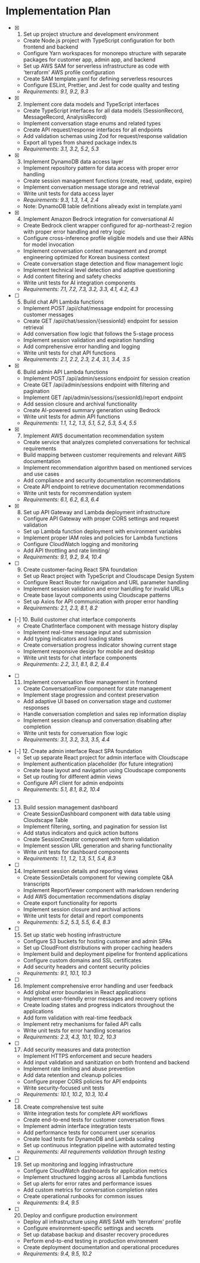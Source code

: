 # Implementation Plan

- [x] 1. Set up project structure and development environment
  - Create Node.js project with TypeScript configuration for both frontend and backend
  - Configure Yarn workspaces for monorepo structure with separate packages for customer app, admin app, and backend
  - Set up AWS SAM for serverless infrastructure as code with 'terraform' AWS profile configuration
  - Create SAM template.yaml for defining serverless resources
  - Configure ESLint, Prettier, and Jest for code quality and testing
  - _Requirements: 9.1, 9.2, 9.3_

- [x] 2. Implement core data models and TypeScript interfaces
  - Create TypeScript interfaces for all data models (SessionRecord, MessageRecord, AnalysisRecord)
  - Implement conversation stage enums and related types
  - Create API request/response interfaces for all endpoints
  - Add validation schemas using Zod for request/response validation
  - Export all types from shared package index.ts
  - _Requirements: 3.1, 3.2, 5.2, 5.3_

- [x] 3. Implement DynamoDB data access layer
  - Implement repository pattern for data access with proper error handling
  - Create session management functions (create, read, update, expire)
  - Implement conversation message storage and retrieval
  - Write unit tests for data access layer
  - _Requirements: 9.3, 1.3, 1.4, 2.4_
  - Note: DynamoDB table definitions already exist in template.yaml

- [x] 4. Implement Amazon Bedrock integration for conversational AI
  - Create Bedrock client wrapper configured for ap-northeast-2 region with proper error handling and retry logic
  - Configure cross-inference profile eligible models and use their ARNs for model invocation
  - Implement conversation context management and prompt engineering optimized for Korean business context
  - Create conversation stage detection and flow management logic
  - Implement technical level detection and adaptive questioning
  - Add content filtering and safety checks
  - Write unit tests for AI integration components
  - _Requirements: 7.1, 7.2, 7.3, 3.2, 3.3, 4.1, 4.2, 4.3_

- [ ] 5. Build chat API Lambda functions
  - Implement POST /api/chat/message endpoint for processing customer messages
  - Create GET /api/chat/session/{sessionId} endpoint for session retrieval
  - Add conversation flow logic that follows the 5-stage process
  - Implement session validation and expiration handling
  - Add comprehensive error handling and logging
  - Write unit tests for chat API functions
  - _Requirements: 2.1, 2.2, 2.3, 2.4, 3.1, 3.4, 3.5_

- [x] 6. Build admin API Lambda functions
  - Implement POST /api/admin/sessions endpoint for session creation
  - Create GET /api/admin/sessions endpoint with filtering and pagination
  - Implement GET /api/admin/sessions/{sessionId}/report endpoint
  - Add session closure and archival functionality
  - Create AI-powered summary generation using Bedrock
  - Write unit tests for admin API functions
  - _Requirements: 1.1, 1.2, 1.3, 5.1, 5.2, 5.3, 5.4, 5.5_

- [x] 7. Implement AWS documentation recommendation system
  - Create service that analyzes completed conversations for technical requirements
  - Build mapping between customer requirements and relevant AWS documentation
  - Implement recommendation algorithm based on mentioned services and use cases
  - Add compliance and security documentation recommendations
  - Create API endpoint to retrieve documentation recommendations
  - Write unit tests for recommendation system
  - _Requirements: 6.1, 6.2, 6.3, 6.4_

- [x] 8. Set up API Gateway and Lambda deployment infrastructure
  - Configure API Gateway with proper CORS settings and request validation
  - Set up Lambda function deployment with environment variables
  - Implement proper IAM roles and policies for Lambda functions
  - Configure CloudWatch logging and monitoring
  - Add API throttling and rate limiting/
  - _Requirements: 9.1, 9.2, 9.4, 10.4_

- [ ] 9. Create customer-facing React SPA foundation
  - Set up React project with TypeScript and Cloudscape Design System
  - Configure React Router for navigation and URL parameter handling
  - Implement session validation and error han\dling for invalid URLs
  - Create base layout components using Cloudscape patterns
  - Set up Axios for API communication with proper error handling
  - _Requirements: 2.1, 2.3, 8.1, 8.2_

- [-] 10. Build customer chat interface components
  - Create ChatInterface component with message history display
  - Implement real-time message input and submission
  - Add typing indicators and loading states
  - Create conversation progress indicator showing current stage
  - Implement responsive design for mobile and desktop
  - Write unit tests for chat interface components
  - _Requirements: 2.2, 3.1, 8.1, 8.2, 8.4_

- [ ] 11. Implement conversation flow management in frontend
  - Create ConversationFlow component for state management
  - Implement stage progression and context preservation
  - Add adaptive UI based on conversation stage and customer responses
  - Handle conversation completion and sales rep information display
  - Implement session cleanup and conversation disabling after completion
  - Write unit tests for conversation flow logic
  - _Requirements: 3.1, 3.2, 3.3, 3.5, 4.4_

- [-] 12. Create admin interface React SPA foundation
  - Set up separate React project for admin interface with Cloudscape
  - Implement authentication placeholder (for future integration)
  - Create base layout and navigation using Cloudscape components
  - Set up routing for different admin views
  - Configure API client for admin endpoints
  - _Requirements: 5.1, 8.1, 8.2, 10.4_

- [ ] 13. Build session management dashboard
  - Create SessionDashboard component with data table using Cloudscape Table
  - Implement filtering, sorting, and pagination for session list
  - Add status indicators and quick action buttons
  - Create SessionCreator component with form validation
  - Implement session URL generation and sharing functionality
  - Write unit tests for dashboard components
  - _Requirements: 1.1, 1.2, 1.3, 5.1, 5.4, 8.3_

- [ ] 14. Implement session details and reporting views
  - Create SessionDetails component for viewing complete Q&A transcripts
  - Implement ReportViewer component with markdown rendering
  - Add AWS documentation recommendations display
  - Create export functionality for reports
  - Implement session closure and archival actions
  - Write unit tests for detail and report components
  - _Requirements: 5.2, 5.3, 5.5, 6.4, 8.3_

- [ ] 15. Set up static web hosting infrastructure
  - Configure S3 buckets for hosting customer and admin SPAs
  - Set up CloudFront distributions with proper caching headers
  - Implement build and deployment pipeline for frontend applications
  - Configure custom domains and SSL certificates
  - Add security headers and content security policies
  - _Requirements: 9.1, 10.1, 10.3_

- [ ] 16. Implement comprehensive error handling and user feedback
  - Add global error boundaries in React applications
  - Implement user-friendly error messages and recovery options
  - Create loading states and progress indicators throughout the applications
  - Add form validation with real-time feedback
  - Implement retry mechanisms for failed API calls
  - Write unit tests for error handling scenarios
  - _Requirements: 2.3, 4.3, 10.1, 10.2, 10.3_

- [ ] 17. Add security measures and data protection
  - Implement HTTPS enforcement and secure headers
  - Add input validation and sanitization on both frontend and backend
  - Implement rate limiting and abuse prevention
  - Add data retention and cleanup policies
  - Configure proper CORS policies for API endpoints
  - Write security-focused unit tests
  - _Requirements: 10.1, 10.2, 10.3, 10.4_

- [ ] 18. Create comprehensive test suite
  - Write integration tests for complete API workflows
  - Create end-to-end tests for customer conversation flows
  - Implement admin interface integration tests
  - Add performance tests for concurrent user scenarios
  - Create load tests for DynamoDB and Lambda scaling
  - Set up continuous integration pipeline with automated testing
  - _Requirements: All requirements validation through testing_

- [ ] 19. Set up monitoring and logging infrastructure
  - Configure CloudWatch dashboards for application metrics
  - Implement structured logging across all Lambda functions
  - Set up alerts for error rates and performance issues
  - Add custom metrics for conversation completion rates
  - Create operational runbooks for common issues
  - _Requirements: 9.4, 9.5_

- [ ] 20. Deploy and configure production environment
  - Deploy all infrastructure using AWS SAM with 'terraform' profile
  - Configure environment-specific settings and secrets
  - Set up database backup and disaster recovery procedures
  - Perform end-to-end testing in production environment
  - Create deployment documentation and operational procedures
  - _Requirements: 9.4, 9.5, 10.2_